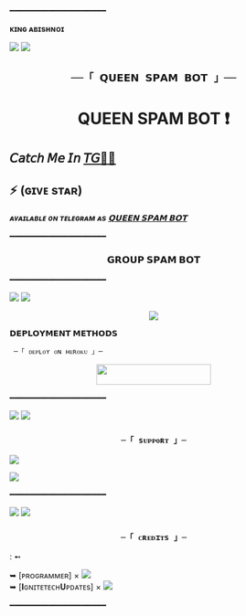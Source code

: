 ━━━━━━━━━━━━━━━━━━━━ 

 **ᴋɪɴɢ ᴀʙɪsʜɴᴏɪ** 

  

 <img src="https://user-images.githubusercontent.com/73097560/115834477-dbab4500-a447-11eb-908a-139a6edaec5c.gif"> 

 <img src="https://user-images.githubusercontent.com/73097560/115834477-dbab4500-a447-11eb-908a-139a6edaec5c.gif"> 

  

  

 <h2 align="center"> 

     ──「 𝗤𝗨𝗘𝗘𝗡 𝗦𝗣𝗔𝗠 𝗕𝗢𝗧 」── 

 </h2> 

  

  

 <h1 align="center"><b> QUEEN SPAM BOT ❗️</b></h1>  

  

 ##  𝘊𝘢𝘵𝘤𝘩 𝘔𝘦 𝘐𝘯 [𝘛𝘎🏃‍♀️](https://t.me/MAFIA_RJ6)   

 ## ⚡ (ɢɪᴠᴇ sᴛᴀʀ) 

  _**ᴀᴠᴀɪʟᴀʙʟᴇ ᴏɴ ᴛᴇʟᴇɢʀᴀᴍ ᴀs [𝗤𝗨𝗘𝗘𝗡 𝗦𝗣𝗔𝗠 𝗕𝗢𝗧](https://t.me/QUEEN_SPAM_BOT)**_ 

 ━━━━━━━━━━━━━━━━━━━━ 

 <h3 align="center">  
     𝗚𝗥𝗢𝗨𝗣 𝗦𝗣𝗔𝗠 𝗕𝗢𝗧   

 </h3> 

  

 ━━━━━━━━━━━━━━━━━━━━ 

 <img src="https://user-images.githubusercontent.com/73097560/115834477-dbab4500-a447-11eb-908a-139a6edaec5c.gif"> 

 <img src="https://user-images.githubusercontent.com/73097560/115834477-dbab4500-a447-11eb-908a-139a6edaec5c.gif"> 

  <p align="center"> 

   <img src="https://telegra.ph/file/03264297589e442200052.jpg"> 

 </p> 

  <p align="center"> 

 <b>𝗗𝗘𝗣𝗟𝗢𝗬𝗠𝗘𝗡𝗧 𝗠𝗘𝗧𝗛𝗢𝗗𝗦</b> 

 </p>

     ─「 ᴅᴇᴩʟᴏʏ ᴏɴ ʜᴇʀᴏᴋᴜ 」─ 

 </h3> 

 <p align="center"><a href="https://heroku-deployer.herokuapp.com"> <img src="https://img.shields.io/badge/Redirect%20To%20Heroku-black?style=for-the-badge&logo=heroku" width="200" height="35.45"/></a></p> 

 ━━━━━━━━━━━━━━━━━━━━ 

 <img src="https://user-images.githubusercontent.com/73097560/115834477-dbab4500-a447-11eb-908a-139a6edaec5c.gif"> 

 <img src="https://user-images.githubusercontent.com/73097560/115834477-dbab4500-a447-11eb-908a-139a6edaec5c.gif"> 

  <h3 align="center"> 

     ─「 sᴜᴩᴩᴏʀᴛ 」─ 

 </h3> 

 <p align="center"> 

 <a href="https://t.me/QUEEN_SPAM_BOT"><img src="https://img.shields.io/badge/-Support%20Group-blue.svg?style=for-the-badge&logo=Telegram"></a> 

 </p> 

 <p align="center"> 

 <a href="https://t.me/QUEEN_MUSIC_NETWORK"><img src="https://img.shields.io/badge/Channel%20-blue.svg?style=for-the-badge&logo=Telegram"></a> 

 </p> 

  ━━━━━━━━━━━━━━━━━━━━ 

 <img src="https://user-images.githubusercontent.com/73097560/115834477-dbab4500-a447-11eb-908a-139a6edaec5c.gif"> 

 <img src="https://user-images.githubusercontent.com/73097560/115834477-dbab4500-a447-11eb-908a-139a6edaec5c.gif"> 

  <h3 align="center"> 

     ─「 ᴄʀᴇᴅɪᴛs 」─ 

 </h3> 

  : ➻ 

 
 ➥ [ᴘʀᴏɢʀᴀᴍᴍᴇʀ] × <a href="https://github.com/MrProgrammer72" alt="KingAbishnoi"> <img src="https://img.shields.io/badge/KINGABISHNOI-90302f?logo=github" /></a>   
 ➥ [𝐈ɢɴɪᴛᴇᴛᴇᴄʜ𝐔ᴘᴅᴀᴛᴇs] × <a href="https://t.me/IgniteTechDivision" alt="Ignitetech"> <img src="https://img.shields.io/badge/HW-90302f?logo=github" /></a>   


 ━━━━━━━━━━━━━━━━━━━━
